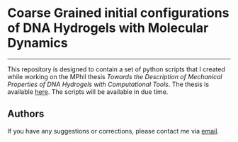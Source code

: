 # **Coarse Grained initial configurations of DNA Hydrogels with Molecular Dynamics**

---

This repository is designed to contain a set of python scripts
that I created while working on the MPhil thesis
*Towards the Description of Mechanical Properties of DNA Hydrogels with Computational Tools*.
The thesis is available [here](thesis/pantazi_iria_mphil_20200212.pdf).
The scripts will be available in due time.

## **Authors** 
If you have any suggestions or corrections, 
please contact me via [email](iria.a.pantazi@gmail.com).
